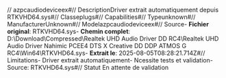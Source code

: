 // azpcaudiodeviceex#// DescriptionDriver extrait automatiquement depuis RTKVHD64.sys#// Classeplugs#// Capabilities#// Typeunknown#// ManufacturerUnknown#// Modelazpcaudiodeviceex#// Source- **Fichier original**: RTKVHD64.sys- **Chemin complet**: D:\Download\Compressed\Realtek UHD Audio Driver DD RC4\Realtek UHD Audio Driver Nahimic PCEE4 DTS X Creative DD DDP ATMOS G RC4\Win64\RTKVHD64.sys- **Extrait le**: 2025-08-05T08:28:21.714Z#// Limitations- Driver extrait automatiquement- Ncessite tests et validation- Source: RTKVHD64.sys#// Statut En attente de validation